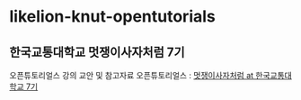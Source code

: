 # likelion-knut-opentutorials
## 한국교통대학교 멋쟁이사자처럼 7기
오픈튜토리얼스 강의 교안 및 참고자료
오픈튜토리얼스 : [멋쟁이사자처럼 at 한국교통대학교 7기](https://opentutorials.org/course/3663)
